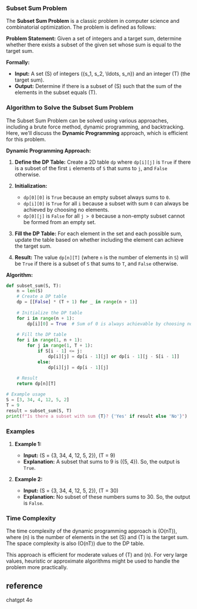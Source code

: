 
### Subset Sum Problem

The **Subset Sum Problem** is a classic problem in computer science and combinatorial optimization. The problem is defined as follows:

**Problem Statement:**
Given a set of integers and a target sum, determine whether there exists a subset of the given set whose sum is equal to the target sum.

**Formally:**
- **Input:** A set \(S\) of integers \(\{s_1, s_2, \ldots, s_n\}\) and an integer \(T\) (the target sum).
- **Output:** Determine if there is a subset of \(S\) such that the sum of the elements in the subset equals \(T\). 

### Algorithm to Solve the Subset Sum Problem

The Subset Sum Problem can be solved using various approaches, including a brute force method, dynamic programming, and backtracking. Here, we'll discuss the **Dynamic Programming** approach, which is efficient for this problem.

**Dynamic Programming Approach:**

1. **Define the DP Table:**
   Create a 2D table `dp` where `dp[i][j]` is `True` if there is a subset of the first `i` elements of `S` that sums to `j`, and `False` otherwise.

2. **Initialization:**
   - `dp[0][0]` is `True` because an empty subset always sums to `0`.
   - `dp[i][0]` is `True` for all `i` because a subset with sum `0` can always be achieved by choosing no elements.
   - `dp[0][j]` is `False` for all `j > 0` because a non-empty subset cannot be formed from an empty set.

3. **Fill the DP Table:**
   For each element in the set and each possible sum, update the table based on whether including the element can achieve the target sum.

4. **Result:**
   The value `dp[n][T]` (where `n` is the number of elements in `S`) will be `True` if there is a subset of `S` that sums to `T`, and `False` otherwise.

**Algorithm:**

```python
def subset_sum(S, T):
    n = len(S)
    # Create a DP table
    dp = [[False] * (T + 1) for _ in range(n + 1)]
    
    # Initialize the DP table
    for i in range(n + 1):
        dp[i][0] = True  # Sum of 0 is always achievable by choosing no elements
    
    # Fill the DP table
    for i in range(1, n + 1):
        for j in range(1, T + 1):
            if S[i - 1] <= j:
                dp[i][j] = dp[i - 1][j] or dp[i - 1][j - S[i - 1]]
            else:
                dp[i][j] = dp[i - 1][j]
    
    # Result
    return dp[n][T]

# Example usage
S = [3, 34, 4, 12, 5, 2]
T = 9
result = subset_sum(S, T)
print(f"Is there a subset with sum {T}? {'Yes' if result else 'No'}")
```

### Examples

1. **Example 1:**

   - **Input:** \(S = \{3, 34, 4, 12, 5, 2\}\), \(T = 9\)
   - **Explanation:** A subset that sums to 9 is \(\{5, 4\}\). So, the output is `True`.

2. **Example 2:**

   - **Input:** \(S = \{3, 34, 4, 12, 5, 2\}\), \(T = 30\)
   - **Explanation:** No subset of these numbers sums to 30. So, the output is `False`.

### Time Complexity

The time complexity of the dynamic programming approach is \(O(nT)\), where \(n\) is the number of elements in the set \(S\) and \(T\) is the target sum. The space complexity is also \(O(nT)\) due to the DP table.

This approach is efficient for moderate values of \(T\) and \(n\). For very large values, heuristic or approximate algorithms might be used to handle the problem more practically.

## reference 
chatgpt 4o
